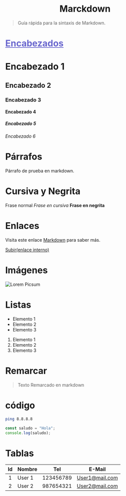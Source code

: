 <h1 align="center"> Marckdown</h1>

> Guía rápida para la sintaxis de Markdown.

<!-- Encabezados -->

<h1 style="text-decoration: underline; color: #6A67CE"> Encabezados</h1>

# Encabezado 1

## Encabezado 2

### Encabezado 3

#### Encabezado 4

##### Encabezado 5

###### Encabezado 6

<!-- Párrafos -->

# Párrafos

Párrafo de prueba en markdown.

<!-- Cursiva y Negrita -->

# Cursiva y Negrita

Frase normal
_Frase en cursiva_
**Frase en negrita**

<!-- Enlaces -->

# Enlaces

Visita este enlace [Markdown](https://es.wikipedia.org/wiki/Markdown) para saber más.

[Subir(enlace interno)](#encabezados)

<!-- Imágenes -->

# Imágenes

![Lorem Picsum](https://picsum.photos/300)

<!-- Listas -->

# Listas

- Elemento 1
- Elemento 2
- Elemento 3

1. Elemento 1
2. Elemento 2
3. Elemento 3

<!-- Remarcar -->

# Remarcar

> Texto Remarcado en markdown

<!-- Insertar código -->

# código

```bash
ping 8.8.8.8
```

```javascript
const saludo = "Hola";
console.log(saludo);
```

<!-- Tablas -->

# Tablas

| Id  | Nombre | Tel       | E-Mail         |
| :-: | ------ | --------- | -------------- |
|  1  | User 1 | 123456789 | User1@mail.com |
|  2  | User 2 | 987654321 | User2@mail.com |